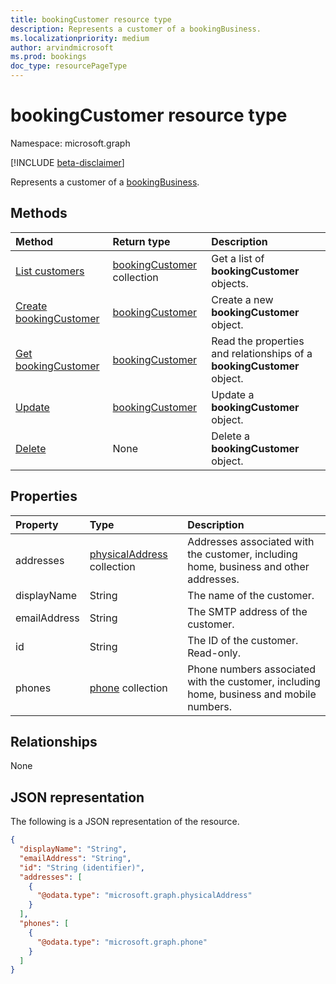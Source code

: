 ```yaml
---
title: bookingCustomer resource type
description: Represents a customer of a bookingBusiness.
ms.localizationpriority: medium
author: arvindmicrosoft
ms.prod: bookings
doc_type: resourcePageType
---
```


# bookingCustomer resource type

Namespace: microsoft.graph

 [!INCLUDE [beta-disclaimer](../../includes/beta-disclaimer.md)]

Represents a customer of a [bookingBusiness](bookingbusiness.md).

## Methods

| Method                                                             | Return type                                      | Description                                                            |
| :----------------------------------------------------------------- | :----------------------------------------------- | :--------------------------------------------------------------------- |
| [List customers](../api/bookingbusiness-list-customers.md)         | [bookingCustomer](bookingcustomer.md) collection | Get a list of **bookingCustomer** objects.                             |
| [Create bookingCustomer](../api/bookingbusiness-post-customers.md) | [bookingCustomer](bookingcustomer.md)            | Create a new **bookingCustomer** object.                               |
| [Get bookingCustomer](../api/bookingcustomer-get.md)               | [bookingCustomer](bookingcustomer.md)            | Read the properties and relationships of a **bookingCustomer** object. |
| [Update](../api/bookingcustomer-update.md)                         | [bookingCustomer](bookingcustomer.md)            | Update a **bookingCustomer** object.                                   |
| [Delete](../api/bookingcustomer-delete.md)                         | None                                             | Delete a **bookingCustomer** object.                                   |

## Properties

| Property     | Type                                                          | Description                                                                              |
| :----------- | :------------------------------------------------------------ | :--------------------------------------------------------------------------------------- |
| addresses    | [physicalAddress](../resources/physicaladdress.md) collection | Addresses associated with the customer, including home, business and other addresses.    |
| displayName  | String                                                        | The name of the customer.                                                                |
| emailAddress | String                                                        | The SMTP address of the customer.                                                        |
| id           | String                                                        | The ID of the customer. Read-only.                                                       |
| phones       | [phone](../resources/phone.md) collection                     | Phone numbers associated with the customer, including home, business and mobile numbers. |

## Relationships

None

## JSON representation

The following is a JSON representation of the resource.

<!-- {
  "blockType": "resource",
  "optionalProperties": [

  ],
  "@odata.type": "microsoft.graph.bookingCustomer"
}-->

```json
{
  "displayName": "String",
  "emailAddress": "String",
  "id": "String (identifier)",
  "addresses": [
    {
      "@odata.type": "microsoft.graph.physicalAddress"
    }
  ],
  "phones": [
    {
      "@odata.type": "microsoft.graph.phone"
    }
  ]
}

```

<!-- uuid: 8fcb5dbc-d5aa-4681-8e31-b001d5168d79
2015-10-25 14:57:30 UTC -->

<!--
{
  "type": "#page.annotation",
  "description": "bookingCustomer resource",
  "keywords": "",
  "section": "documentation",
  "tocPath": "",
  "suppressions": []
}
-->
